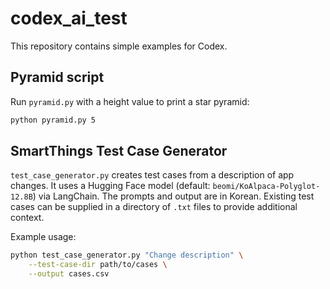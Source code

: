 # codex_ai_test

This repository contains simple examples for Codex.

## Pyramid script

Run `pyramid.py` with a height value to print a star pyramid:

```bash
python pyramid.py 5
```

## SmartThings Test Case Generator

`test_case_generator.py` creates test cases from a description of app changes. It
uses a Hugging Face model (default: `beomi/KoAlpaca-Polyglot-12.8B`) via LangChain.
The prompts and output are in Korean. Existing test cases can be supplied in a directory of `.txt` files to provide additional context.

Example usage:

```bash
python test_case_generator.py "Change description" \
    --test-case-dir path/to/cases \
    --output cases.csv
```

